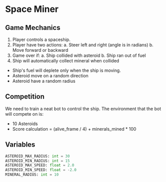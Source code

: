# Space Miner
## Game Mechanics
1. Player controls a spaceship.
2. Player have two actions:
    a. Steer left and right (angle is in radians)
    b. Move forward or backward
3. Game over if:
    a. Ship collided with asteroid
    b. Ship ran out of fuel
4. Ship will automatically collect mineral when collided

- Ship's fuel will deplete only when the ship is moving.
- Asteroid move on a random direction
- Asteroid have a random radius

## Competition
We need to train a neat bot to control the ship. The environment that the bot will compete on is:
- 10 Asteroids
- Score calculation = (alive_frame / 4) + minerals_mined * 100
## Variables
```py
ASTEROID_MAX_RADIUS: int = 30
ASTEROID_MIN_RADIUS: int = 15
ASTEROID_MAX_SPEED: float = 2.0
ASTEROID_MIN_SPEED: float = -2.0
MINERAL_RADIUS: int = 10
```
